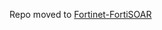 Repo moved to [Fortinet-FortiSOAR](https://github.com/fortinet-fortisoar/solution-pack-enrichment-modular)
